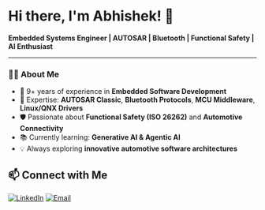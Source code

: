 # Hi there, I'm Abhishek! 👋

**Embedded Systems Engineer | AUTOSAR | Bluetooth | Functional Safety | AI Enthusiast**

---

### 👨‍💻 About Me
- 🚗 9+ years of experience in **Embedded Software Development**  
- 🔧 Expertise: **AUTOSAR Classic**, **Bluetooth Protocols**, **MCU Middleware**, **Linux/QNX Drivers**
- 🛡 Passionate about **Functional Safety (ISO 26262)** and **Automotive Connectivity**
- 📚 Currently learning: **Generative AI & Agentic AI**  
- 💡 Always exploring **innovative automotive software architectures**

## 📫 Connect with Me
[![LinkedIn](https://img.shields.io/badge/LinkedIn-0077B5?style=flat&logo=linkedin&logoColor=white)](https://www.linkedin.com/in/saxenabhishek2506/)
[![Email](https://img.shields.io/badge/Email-abhisheksaxena567%40gmail.com-red?style=flat&logo=gmail&logoColor=white)](mailto:abhisheksaxena567@gmail.com)
